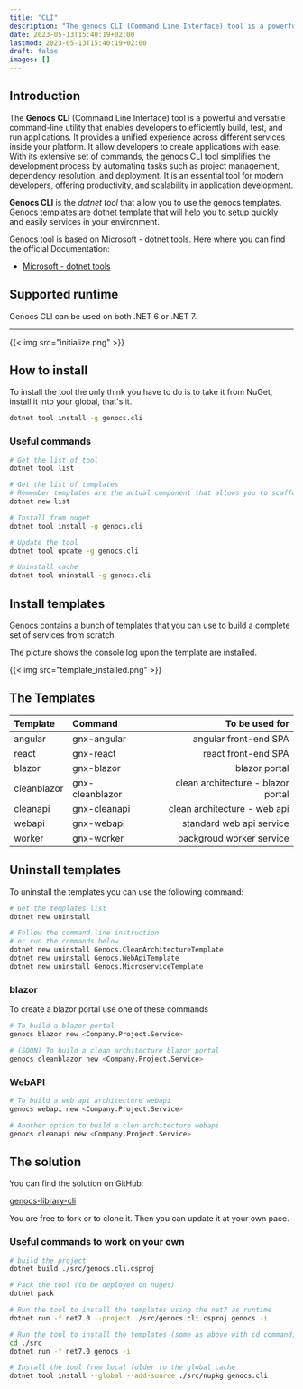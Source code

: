 ```yaml
---
title: "CLI"
description: "The genocs CLI (Command Line Interface) tool is a powerful and versatile command-line utility that enables developers to efficiently build, test, and run  applications. It provides a unified experience across different platforms, allowing developers to create cross-platform applications with ease. With its extensive set of commands, the .NET CLI tool simplifies the development process by automating tasks such as project management, dependency resolution, and deployment. It is an essential tool for modern developers, offering productivity, flexibility, and scalability in application development."
date: 2023-05-13T15:40:19+02:00
lastmod: 2023-05-13T15:40:19+02:00
draft: false
images: []
---
```



## Introduction

The **Genocs CLI** (Command Line Interface) tool is a powerful and versatile command-line utility that enables developers to efficiently build, test, and run applications. It provides a unified experience across different services inside your platform. It allow developers to create applications with ease. With its extensive set of commands, the genocs CLI tool simplifies the development process by automating tasks such as project management, dependency resolution, and deployment. It is an essential tool for modern  developers, offering productivity, and scalability in application development.

**Genocs CLI** is the *dotnet tool* that allow you to use the genocs templates.
Genocs templates are dotnet template that will help you to setup quickly and easily services in your environment.

Genocs tool is based on Microsoft - dotnet tools. Here where you can find the official Documentation:

- [Microsoft - dotnet tools](https://learn.microsoft.com/en-us/dotnet/core/tools/global-tools)

## Supported runtime

Genocs CLI can be used on both .NET 6 or .NET 7.

---

{{< img src="initialize.png" >}}

## How to install

To install the tool the only think you have to do is to take it from NuGet, install it into your global, that's it.

``` bash
dotnet tool install -g genocs.cli
```

### Useful commands

``` bash
# Get the list of tool
dotnet tool list

# Get the list of templates
# Remember templates are the actual component that allows you to scaffold the service solution.
dotnet new list

# Install from nuget
dotnet tool install -g genocs.cli

# Update the tool
dotnet tool update -g genocs.cli

# Uninstall cache
dotnet tool uninstall -g genocs.cli
```

## Install templates

Genocs contains a bunch of templates that you can use to build a complete set of services from scratch.

The picture shows the console log upon the template are installed.

{{< img src="template_installed.png" >}}

## The Templates

| Template        |      Command      |  To be used for                         |
|:----------------|:------------------|----------------------------------------:|
| angular         | gnx-angular       | angular front-end SPA                   |
| react           | gnx-react         | react front-end SPA                     |
| blazor          | gnx-blazor        | blazor portal                           |
| cleanblazor     | gnx-cleanblazor   | clean architecture - blazor portal      |
| cleanapi        | gnx-cleanapi      | clean architecture - web api            |
| webapi          | gnx-webapi        | standard web api service                |
| worker          | gnx-worker        | backgroud worker service                |

## Uninstall templates

To uninstall the templates you can use the following command:

``` bash
# Get the templates list
dotnet new uninstall

# Follow the command line instruction
# or run the commands below
dotnet new uninstall Genocs.CleanArchitectureTemplate
dotnet new uninstall Genocs.WebApiTemplate
dotnet new uninstall Genocs.MicroserviceTemplate
```

### blazor

To create a blazor portal use one of these commands

``` bash
# To build a blazor portal 
genocs blazor new <Company.Project.Service>

# (SOON) To build a clean architecture blazor portal 
genocs cleanblazor new <Company.Project.Service>
```

### WebAPI

``` bash
# To build a web api architecture webapi 
genocs webapi new <Company.Project.Service>

# Another option to build a clen architecture webapi 
genocs cleanapi new <Company.Project.Service>
```

## The solution

You can find the solution on GitHub:

[genocs-library-cli](https://github.com/Genocs/genocs-library-cli)

You are free to fork or to clone it. Then you can update it at your own pace.

### Useful commands to work on your own

``` bash
# build the project 
dotnet build ./src/genocs.cli.csproj

# Pack the tool (to be deployed on nuget) 
dotnet pack

# Run the tool to install the templates using the net7 as runtime
dotnet run -f net7.0 --project ./src/genocs.cli.csproj genocs -i

# Run the tool to install the templates (some as above with cd command)
cd ./src
dotnet run -f net7.0 genocs -i

# Install the tool from local folder to the global cache
dotnet tool install --global --add-source ./src/nupkg genocs.cli
```
